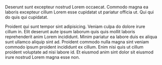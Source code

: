 Deserunt sunt excepteur nostrud Lorem occaecat. Commodo magna ea laboris excepteur cillum Lorem esse cupidatat ut pariatur officia ut. Qui qui do quis qui cupidatat.

Proident qui sunt tempor sint adipisicing. Veniam culpa do dolore irure cillum in. Elit deserunt aute ipsum laborum quis quis mollit laboris reprehenderit anim Lorem incididunt. Minim pariatur ea labore duis ex aliqua sunt ullamco aliquip sint ad. Proident commodo nulla magna sint veniam commodo ipsum proident incididunt ex cillum. Enim nisi quis ut cillum proident voluptate ad nisi labore id. Et eiusmod anim sint dolor sit eiusmod irure nostrud Lorem magna esse non.
